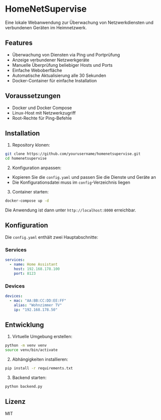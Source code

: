 # HomeNetSupervise

Eine lokale Webanwendung zur Überwachung von Netzwerkdiensten und verbundenen Geräten im Heimnetzwerk.

## Features

- Überwachung von Diensten via Ping und Portprüfung
- Anzeige verbundener Netzwerkgeräte
- Manuelle Überprüfung beliebiger Hosts und Ports
- Einfache Weboberfläche
- Automatische Aktualisierung alle 30 Sekunden
- Docker-Container für einfache Installation

## Voraussetzungen

- Docker und Docker Compose
- Linux-Host mit Netzwerkzugriff
- Root-Rechte für Ping-Befehle

## Installation

1. Repository klonen:
```bash
git clone https://github.com/yourusername/homenetsupervise.git
cd homenetsupervise
```

2. Konfiguration anpassen:
- Kopieren Sie die `config.yaml` und passen Sie die Dienste und Geräte an
- Die Konfigurationsdatei muss im `config`-Verzeichnis liegen

3. Container starten:
```bash
docker-compose up -d
```

Die Anwendung ist dann unter `http://localhost:8000` erreichbar.

## Konfiguration

Die `config.yaml` enthält zwei Hauptabschnitte:

### Services
```yaml
services:
  - name: Home Assistant
    host: 192.168.178.100
    port: 8123
```

### Devices
```yaml
devices:
  - mac: "AA:BB:CC:DD:EE:FF"
    alias: "Wohnzimmer TV"
    ip: "192.168.178.50"
```

## Entwicklung

1. Virtuelle Umgebung erstellen:
```bash
python -m venv venv
source venv/bin/activate
```

2. Abhängigkeiten installieren:
```bash
pip install -r requirements.txt
```

3. Backend starten:
```bash
python backend.py
```

## Lizenz

MIT 